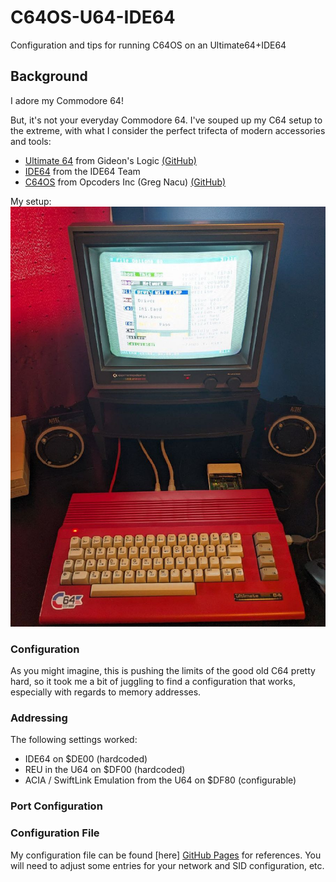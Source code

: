 # C64OS-U64-IDE64
Configuration and tips for running C64OS on an Ultimate64+IDE64

## Background
I adore my Commodore 64! 

But, it's not your everyday Commodore 64.   I've souped up my C64 setup to the extreme, with what I consider the perfect trifecta of modern accessories and tools:

* [Ultimate 64](https://ultimate64.com/) from Gideon's Logic [(GitHub)](https://github.com/GideonZ)
* [IDE64](https://www.ide64.org/) from the IDE64 Team
* [C64OS](https://c64os.com/) from Opcoders Inc (Greg Nacu)  [(GitHub)](https://github.com/OpCoders-Inc)

My setup:
![Ultimate 64](https://github.com/LeifBloomquist/C64OS-U64-IDE64/blob/main/ultimate64setup-2024.jpg)

### Configuration

As you might imagine, this is pushing the limits of the good old C64 pretty hard, so it took me a bit of juggling to find a configuration that works, especially with regards to memory addresses.

### Addressing

The following settings worked:

* IDE64 on $DE00 (hardcoded)
* REU in the U64 on $DF00 (hardcoded)
* ACIA / SwiftLink Emulation from the U64 on $DF80 (configurable)

### Port Configuration





### Configuration File

My configuration file can be found [here] [GitHub Pages](https://github.com/LeifBloomquist/C64OS-U64-IDE64/blob/main/C64OS-IDE64.cfg) for references.   You will need to adjust some entries for your network and SID configuration, etc.
